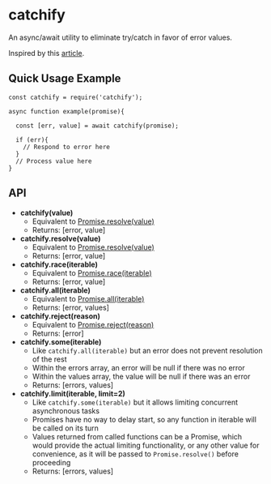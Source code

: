 # catchify
An async/await utility to eliminate try/catch in favor of error values.

Inspired by this [article][0].

## Quick Usage Example

```
const catchify = require('catchify');

async function example(promise){

  const [err, value] = await catchify(promise);
  
  if (err){
    // Respond to error here
  }
  // Process value here
}

```

## API

* **catchify(value)**
  * Equivalent to [Promise.resolve(value)][1]
  * Returns: \[error, value]
* **catchify.resolve(value)**
  * Equivalent to [Promise.resolve(value)][1]
  * Returns: \[error, value]
* **catchify.race(iterable)**
  * Equivalent to [Promise.race(iterable)][2]
  * Returns: \[error, value]
* **catchify.all(iterable)**
  * Equivalent to [Promise.all(iterable)][3]
  * Returns: \[error, values]
* **catchify.reject(reason)**
  * Equivalent to [Promise.reject(reason)][4]
  * Returns: \[error]
* **catchify.some(iterable)**
  * Like `catchify.all(iterable)` but an error does not prevent resolution of the rest
  * Within the errors array, an error will be null if there was no error
  * Within the values array, the value will be null if there was an error
  * Returns: \[errors, values]
* **catchify.limit(iterable, limit=2)**
  * Like `catchify.some(iterable)` but it allows limiting concurrent asynchronous tasks
  * Promises have no way to delay start, so any function in iterable will be called on its turn
  * Values returned from called functions can be a Promise, which would provide the actual limiting 
    functionality, or any other value for convenience, as it will be passed to `Promise.resolve()`
    before proceeding
  * Returns: \[errors, values]

[0]: http://blog.grossman.io/how-to-write-async-await-without-try-catch-blocks-in-javascript/
[1]: https://developer.mozilla.org/en-US/docs/Web/JavaScript/Reference/Global_Objects/Promise/resolve
[2]: https://developer.mozilla.org/en-US/docs/Web/JavaScript/Reference/Global_Objects/Promise/race
[3]: https://developer.mozilla.org/en-US/docs/Web/JavaScript/Reference/Global_Objects/Promise/all
[4]: https://developer.mozilla.org/en-US/docs/Web/JavaScript/Reference/Global_Objects/Promise/reject
